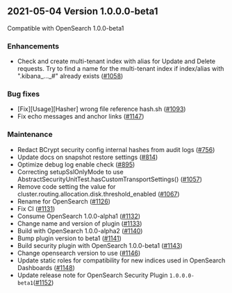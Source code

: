 ## 2021-05-04 Version 1.0.0.0-beta1

Compatible with OpenSearch 1.0.0-beta1

### Enhancements

* Check and create multi-tenant index with alias for Update and Delete requests. Try to find a name for the multi-tenant index if index/alias with ".kibana_..._#" already exists ([#1058](https://github.com/opensearch-project/security/pull/1058))

### Bug fixes

* [Fix][Usage][Hasher] wrong file reference hash.sh ([#1093](https://github.com/opensearch-project/security/pull/1093))
* Fix echo messages and anchor links ([#1147](https://github.com/opensearch-project/security/pull/1147))

### Maintenance

* Redact BCrypt security config internal hashes from audit logs ([#756](https://github.com/opensearch-project/security/pull/756))
* Update docs on snapshot restore settings ([#814](https://github.com/opensearch-project/security/pull/814))
* Optimize debug log enable check ([#895](https://github.com/opensearch-project/security/pull/895))
* Correcting setupSslOnlyMode to use AbstractSecurityUnitTest.hasCustomTransportSettings() ([#1057](https://github.com/opensearch-project/security/pull/1057))
* Remove code setting the value for cluster.routing.allocation.disk.threshold_enabled ([#1067](https://github.com/opensearch-project/security/pull/1067))
* Rename for OpenSearch ([#1126](https://github.com/opensearch-project/security/pull/1126))
* Fix CI ([#1131](https://github.com/opensearch-project/security/pull/1131))
* Consume OpenSearch 1.0.0-alpha1 ([#1132](https://github.com/opensearch-project/security/pull/1132))
* Change name and version of plugin ([#1133](https://github.com/opensearch-project/security/pull/1133))
* Build with OpenSearch 1.0.0-alpha2 ([#1140](https://github.com/opensearch-project/security/pull/1140))
* Bump plugin version to beta1 ([#1141](https://github.com/opensearch-project/security/pull/1141))
* Build security plugin with OpenSearch 1.0.0-beta1 ([#1143](https://github.com/opensearch-project/security/pull/1143))
* Change opensearch version to use ([#1146](https://github.com/opensearch-project/security/pull/1146))
* Update static roles for compatibility for new indices used in OpenSearch Dashboards ([#1148](https://github.com/opensearch-project/security/pull/1148))
* Update release note for OpenSearch Security Plugin `1.0.0.0-beta1`([#1152](https://github.com/opensearch-project/security/pull/1152))